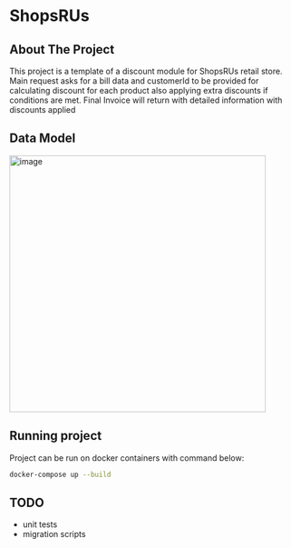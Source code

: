 # ShopsRUs
## About The Project
This project is a template of a discount module for ShopsRUs retail store. 
Main request asks for a bill data and customerId to be provided for calculating discount for each product also applying extra discounts if conditions are met.
Final Invoice will return with detailed information with discounts applied

## Data Model
<img width="452" alt="image" src="https://github.com/orkunuysal/ShopsRUs/assets/7345204/a36e73bd-38a1-497a-b1a5-38094d7a9a49">

## Running project
Project can be run on docker containers with command below:
  ```sh
  docker-compose up --build
  ```

## TODO
* unit tests
* migration scripts
